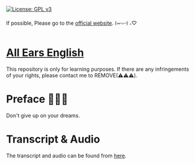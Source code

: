 [![License: GPL v3](https://img.shields.io/badge/License-GPLv3-blue.svg)](https://www.gnu.org/licenses/gpl-3.0)

If possible, Please go to the [official website](https://www.allearsenglish.com/). ꒰⑅ᵕ༚ᵕ꒱ ˖♡

# [All Ears English](https://www.allearsenglish.com/)

This repository is only for learning purposes. If there are any infringements of your rights, please contact me to REMOVE(⚠️⚠️⚠️).


# Preface 💭💭💭

Don't give up on your dreams.

# Transcript & Audio

The transcript and audio can be found from [here](./docs/transcript_tree.md).
